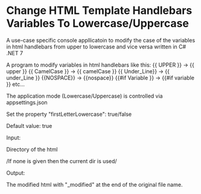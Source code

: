# Change HTML Template Handlebars Variables To Lowercase/Uppercase
A use-case specific console appllicatoin to modify the case of the variables in html handlebars from upper to lowercase and vice versa written in C# .NET 7

A program to modify variables in html handlebars like this:
{{ UPPER }} -> {{ upper }}
{{ CamelCase }} -> {{ camelCase }}
{{ Under_Line}} -> {{ under_Line }}
{{NOSPACE}} -> {{nospace}}
{{#if Variable }} -> {{#if variable }}
etc...

The application mode (Lowercase/Uppercase) is controlled via appsettings.json

Set the property "firstLetterLowercase": true/false

Default value: true

Input:

Directory of the html

/If none is given then the current dir is used/

Output:

The modified html with "_modified" at the end of the original file name.
